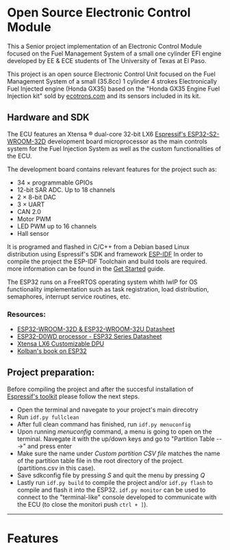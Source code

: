 # Open Source Electronic Control Module

This a Senior project implementation of an Electronic Control Module focused on the Fuel Management System of a small one cylinder EFI engine developed by EE & ECE students of The University of Texas at El Paso. 

This project is an open source Electronic Control Unit focused on the Fuel Management System of a small (35.8cc) 1 cylinder 4 strokes Electronically Fuel Injected engine (Honda GX35) based on the "Honda GX35 Engine Fuel Injection kit" sold by [ecotrons.com](https://www.ecotrons.com/small_engine_fuel_injection_kit/honda_gx35_engine_fuel_injection_kit/) and its sensors included in its kit.


Hardware and SDK
---

The ECU features an Xtensa ® dual-core 32-bit LX6 [Espressif's ESP32-S2-WROOM-32D](https://www.espressif.com/en/products/hardware/esp32/overview) development board microprocessor as the main controls system for the Fuel Injection System as well as the custom functionalities of the ECU.

The development board contains relevant features for the project such as:
- 34 × programmable GPIOs
- 12-bit SAR ADC. Up to 18 channels
- 2 × 8-bit DAC
- 3 × UART
- CAN 2.0
- Motor PWM
- LED PWM up to 16 channels
- Hall sensor

It is programed and flashed in C/C++ from a Debian based Linux distribution using Espressif's SDK and framework [ESP-IDF](https://docs.espressif.com/projects/esp-idf/en/latest/esp32/)
In order to compile the project the ESP-IDF Toolchain and build tools are required. more information can be found in the [Get Started](https://docs.espressif.com/projects/esp-idf/en/latest/esp32/get-started/) guide.

The ESP32 runs on a FreeRTOS operating system whith lwIP for OS functionality implementation such as task registration, load distribution, semaphores, interrupt service routines, etc.

### Resources:
* [ESP32-WROOM-32D & ESP32-WROOM-32U Datasheet](https://www.espressif.com/sites/default/files/documentation/esp32-wroom-32d_esp32-wroom-32u_datasheet_en.pdf)
* [ESP32-D0WD processor - ESP32 Series Datasheet](https://www.espressif.com/sites/default/files/documentation/esp32_datasheet_en.pdf)
* [Xtensa LX6 Customizable DPU](https://mirrobo.ru/wp-content/uploads/2016/11/Cadence_Tensillica_Xtensa_LX6_ds.pdf)
* [Kolban's book on ESP32](https://leanpub.com/kolban-ESP32)


Project preparation:
---

Before compiling the project and after the succesful installation of [Espressif's toolkit](https://docs.espressif.com/projects/esp-idf/en/latest/esp32/get-started/) please follow the next steps.

* Open the terminal and navegate to your project's main direcotry
* Run `idf.py fullclean`
* After full clean command has finished, run `idf.py menuconfig`
* Upon running *menuconfig* command, a menu is going to open on the terminal.
  Navegate it with the up/down keys and go to "Partition Table --->" and press enter
* Make sure the name under *Custom partition CSV file* matches the name of the partition table file in the root directory of the project. (partitions.csv in this case).
* Save sdkconfig file by pressing *S* and quit the menu by pressing *Q*
* Lastly run  `idf.py build` to compile the project and/or `idf.py flash` to compile and flash it into the ESP32. `idf.py monitor` can be used to connect to the "terminal-like" console developed to communicate with the ECU (to close the monitori push `ctrl + ]`).
---

# Features